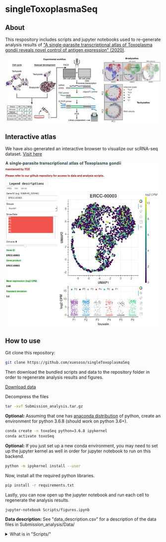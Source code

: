 # singleToxoplasmaSeq

About
---------------------
This respository includes scripts and jupyter notebooks used to re-generate analysis results of ["A single-parasite transcriptional atlas of Toxoplasma gondii reveals novel control of antigen expression" (2020)](https://elifesciences.org/articles/54129).

<img src="./images/fig1.png" title="scToxoSeq" width="800"/>

Interactive atlas
-----------------
We have also generated an interactive browser to visualize our scRNA-seq dataset. [Visit here](http://st-atlas.org)

<img src="./images/st_atlas_example.png" title="Screenshot" width="500"/>

How to use
----------
Git clone this repository:
```bash
git clone https://github.com/xuesoso/singleToxoplasmaSeq
```

Then download the bundled scripts and data to the repository folder in order to regenerate analysis results and figures.
<p>
<a href="https://drive.google.com/uc?export=download&id=1aJn6mUZUxRgnbzlb4tkQLPMFhazw5FxA" download>Download data</a>
</p>

Decompress the files
```bash
tar -xvf Submission_analysis.tar.gz
```


**Optional:**
Assuming that one has [anaconda distribution](https://www.anaconda.com/distribution/) of python, create an environment for python 3.6.8 (should work on python 3.6+).
```bash
conda create -n toxoSeq python=3.6.8 ipykernel
conda activate toxoSeq
```

**Optional:**
If you just set up a new conda environment, you may need to set up the jupyter kernel as well in order for jupyter notebook to run on this backend.
```bash
python -m ipykernel install --user
```

Now, install all the required python libraries.
```bash
pip install -r requirements.txt
```

Lastly, you can now open up the jupyter notebook and run each cell to regenerate the analysis results.
```bash
jupyter-notebook Scripts/figures.ipynb
```

**Data description:** See "data_description.csv" for a description of the data files in Submission_analysis/Data/


<details><summary> What is in "Scripts/" </summary>
<p>

```
--Scripts ----> figures.ipynb : Jupyter notebook to regenerate figures and analysis results.
    |
    |-------> _loadlib ---> utils/ : A list of utility plotting and analysis functions required. Imported library call name is "sat"
    |           |
    |           |-------> rh07.py : Library and variable definitions for RH (rh07; 384-well) dataset analysis.
    |           |
    |           |-------> me49_011.py : Library and variable definitions for ME49 (me49_011) dataset analysis.
    |           |
    |           |-------> pru0506.py : Library and variable definitions for Pru (pru0506) dataset analysis.
    |           |
    |------> _preprocess -> rh07.py : Preprocessing parameter and plots for RH (rh07; 384-well) dataset analysis.
    |           |
    |           |-------> rh019.py : Preprocessing parameter and plots for RH (rh019; 96-well) dataset analysis.
    |           |
    |           |-------> me49_011.py : Preprocessing parameter and plots for ME49 (me49_011) dataset analysis.
    |           |
    |           |-------> pru0506.py : Preprocessing parameter and plots for Pru (pru0506) dataset analysis.
    |           |
    |           |-------> readme.txt : A textfile with descriptions for each of the dataset.
    |
    |------> analysis_scripts -> cluster_dependence.py : Script to analyze and identify genes with poor co-variation to the underlying embedding.
                    |
                    |----------> align_pru_me49.py : Script to integrate and align ME49 (me49_011) and Pru (pru0506) datasets using Scanorama (Hie, B., Bryson, B. & Berger, B. Nat Biotechnol (2019))
                    |
                    |----------> Bradley_GRAs.csv : A comma-separated list of identified GRA genes.
```


</p>
</details>

